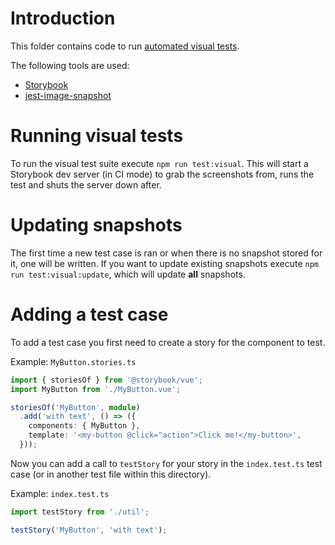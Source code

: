 # Introduction

This folder contains code to run
[automated visual tests](https://storybook.js.org/testing/automated-visual-testing/).

The following tools are used:
- [Storybook](https://storybook.js.org/)
- [jest-image-snapshot](https://github.com/americanexpress/jest-image-snapshot)


# Running visual tests

To run the visual test suite execute `npm run test:visual`. This will start a
Storybook dev server (in CI mode) to grab the screenshots from, runs the test
and shuts the server down after.


# Updating snapshots

The first time a new test case is ran or when there is no snapshot stored for
it, one will be written. If you want to update existing snapshots execute
`npm run test:visual:update`, which will update **all** snapshots.


# Adding a test case

To add a test case you first need to create a story for the component to test.

Example: `MyButton.stories.ts`
```ts
import { storiesOf } from '@storybook/vue';
import MyButton from './MyButton.vue';

storiesOf('MyButton', module)
  .add('with text', () => ({
    components: { MyButton },
    template: '<my-button @click="action">Click me!</my-button>',
  }));
```

Now you can add a call to `testStory` for your story in the `index.test.ts` test
case (or in another test file within this directory).

Example: `index.test.ts`
```ts
import testStory from './util';

testStory('MyButton', 'with text');
```
